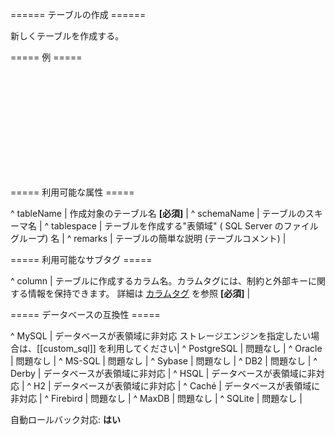 ====== テーブルの作成 ======

新しくテーブルを作成する。

===== 例 =====

<code xml>
<createTable tableName="person">
    <column name="id" type="int">
        <constraints primaryKey="true" nullable="false"/>
    </column>
    <column name="firstname" type="varchar(255)"/>
    <column name="lastname" type="varchar(255)"/>
    <column name="username" type="varchar(255)">
      <constraints unique="true" nullable="false"/>
    </column>
     <column name="testid" type="int" />
</createTable>
</code>


===== 利用可能な属性 =====

^ tableName  | 作成対象のテーブル名 **[必須]**  | 
^ schemaName  | テーブルのスキーマ名  | 
^ tablespace  | テーブルを作成する"表領域" ( SQL Server のファイルグループ) 名 | 
^ remarks  | テーブルの簡単な説明 (テーブルコメント) | 

===== 利用可能なサブタグ =====

^ column  | テーブルに作成するカラム名。カラムタグには、制約と外部キーに関する情報を保持できます。 詳細は [カラムタグ](column) を参照 **[必須]**  |



===== データベースの互換性 =====

^ MySQL  | データベースが表領域に非対応 ストレージエンジンを指定したい場合は、[[custom_sql]] を利用してください|
^ PostgreSQL  | 問題なし  | 
^ Oracle  | 問題なし  | 
^ MS-SQL  | 問題なし  | 
^ Sybase  | 問題なし  | 
^ DB2  | 問題なし  | 
^ Derby  | データベースが表領域に非対応  | 
^ HSQL  | データベースが表領域に非対応  | 
^ H2  | データベースが表領域に非対応  | 
^ Caché  | データベースが表領域に非対応  | 
^ Firebird  | 問題なし  | 
^ MaxDB  | 問題なし  | 
^ SQLite  | 問題なし  | 

自動ロールバック対応: **はい**
